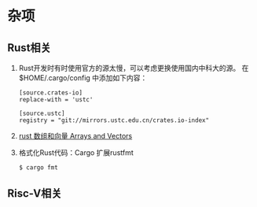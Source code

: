 # 杂项

## Rust相关

1. Rust开发时有时使用官方的源太慢，可以考虑更换使用国内中科大的源。
在 $HOME/.cargo/config 中添加如下内容：
    ```
    [source.crates-io]
    replace-with = 'ustc'

    [source.ustc]
    registry = "git://mirrors.ustc.edu.cn/crates.io-index"
    ```


2. [rust 数组和向量 Arrays and Vectors](https://github.com/nrc/r4cppp/blob/master/arrays.md)

3. 格式化Rust代码：Cargo 扩展rustfmt
    ```shell
    $ cargo fmt
    ```


## Risc-V相关

